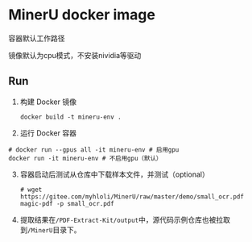 # MinerU docker image

容器默认工作路径

镜像默认为cpu模式，不安装nividia等驱动

## Run

1. 构建 Docker 镜像

	```shell
	docker build -t mineru-env .
	```

2.  运行 Docker 容器

   ```shell
   # docker run --gpus all -it mineru-env # 启用gpu
   docker run -it mineru-env # 不启用gpu（默认）
   ```

3. 容器启动后测试从仓库中下载样本文件，并测试（optional）

   ```shell
   # wget https://gitee.com/myhloli/MinerU/raw/master/demo/small_ocr.pdf
   magic-pdf -p small_ocr.pdf
   ```

4. 提取结果在`/PDF-Extract-Kit/output`中，源代码示例仓库也被拉取到`/MinerU`目录下。
